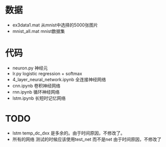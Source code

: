 # 数据

* ex3data1.mat                               从mnist中选择的5000张图片
* mnist_all.mat                               mnist数据集

# 代码



* neuron.py	                                   神经元
* lr.py                                                  logistic regression + softmax
* 4_layer_neural_network.ipynb    全连接神经网络
* cnn.ipynb                                        卷积神经网络
* rnn.ipynb                                        循环神经网络
* lstm.ipynb                                       长短时记忆网络



# TODO

* lstm temp_dc_dxx 是多余的。由于时间原因，不修改了。
* 所有的网络 测试的时候应该使用test_net 而不是net 由于时间原因，不修改了